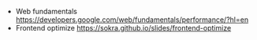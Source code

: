 - Web fundamentals https://developers.google.com/web/fundamentals/performance/?hl=en
- Frontend optimize https://sokra.github.io/slides/frontend-optimize
